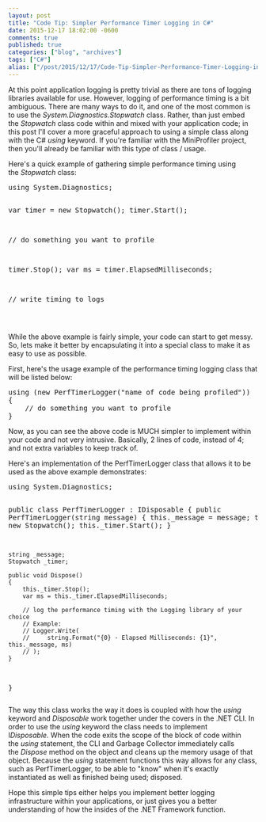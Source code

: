 ```yaml
---
layout: post
title: "Code Tip: Simpler Performance Timer Logging in C#"
date: 2015-12-17 18:02:00 -0600
comments: true
published: true
categories: ["blog", "archives"]
tags: ["C#"]
alias: ["/post/2015/12/17/Code-Tip-Simpler-Performance-Timer-Logging-in-C", "/post/2015/12/17/code-tip-simpler-performance-timer-logging-in-c"]
---
```

<!-- more -->
<p>At this point application logging is pretty trivial as there are tons of logging libraries available for use. However, logging of performance timing is a bit ambiguous. There are many ways to do it, and one of the most common is to use the <em>System.Diagnostics.Stopwatch</em> class. Rather, than just embed the&nbsp;<em>Stopwatch</em> class code within and mixed with your application code; in this post I'll cover a more graceful approach to using a simple class along with the C#&nbsp;<em>using&nbsp;</em>keyword. If you're familiar with the MiniProfiler project, then you'll already be familiar with this type of class / usage.</p>
<p>Here's a quick example of gathering simple performance timing using the&nbsp;<em>Stopwatch</em> class:</p>
<pre class="brush: c-sharp; first-line: 1; tab-size: 4; toolbar: false; ">using System.Diagnostics;

var timer = new Stopwatch();
timer.Start();

// do something you want to profile

timer.Stop();
var ms = timer.ElapsedMilliseconds;

// write timing to logs</pre>
<p><em>&nbsp;</em></p>
<p>While&nbsp;the above example is fairly simple, your code can start to get messy. So, lets make it better by encapsulating it into a special class to make it as easy to use as possible.<em><br /></em></p>
<p>First, here's the usage example of the performance timing logging class that will be listed below:</p>
<pre class="brush: c-sharp; first-line: 1; tab-size: 4; toolbar: false; ">using (new PerfTimerLogger("name of code being profiled"))
{
    // do something you want to profile
}</pre>
<p>Now, as you can see the above code is MUCH simpler to implement within your code and not very intrusive. Basically, 2 lines of code, instead of 4; and not extra variables to keep track of.</p>
<p>Here's an implementation of the PerfTimerLogger class that allows it to be used as the above example demonstrates:</p>
<pre class="brush: c-sharp; first-line: 1; tab-size: 4; toolbar: false; ">using System.Diagnostics;

public class PerfTimerLogger : IDisposable
{
    public PerfTimerLogger(string message)
    {
        this._message = message;
        this._timer = new Stopwatch();
        this._timer.Start();
    }

    string _message;
    Stopwatch _timer;

    public void Dispose()
    {
        this._timer.Stop();
        var ms = this._timer.ElapsedMilliseconds;

        // log the performance timing with the Logging library of your choice
        // Example:
        // Logger.Write(
        //     string.Format("{0} - Elapsed Milliseconds: {1}", this._message, ms)
        // );
    }
}</pre>
<p>The way this class works the way it does is coupled with how the&nbsp;<em>using</em> keyword and&nbsp;<em>Disposable</em> work together under the covers in the .NET CLI. In order to use the&nbsp;<em>using</em> keyword the class needs to implement I<em>Disposable.</em>&nbsp;When the code exits the scope of the block of code within the&nbsp;<em>using&nbsp;</em>statement, the CLI and Garbage Collector immediately calls the&nbsp;<em>Dispose</em> method on the object and cleans up the memory usage of that object. Because the&nbsp;<em>using&nbsp;</em>statement functions this way allows for any class, such as PerfTimerLogger, to be able to "know" when it's exactly instantiated as well as finished being used; disposed.</p>
<p>Hope this simple tips either helps you implement better logging infrastructure within your applications, or just gives you a better understanding of how the insides of the .NET Framework function.</p>
